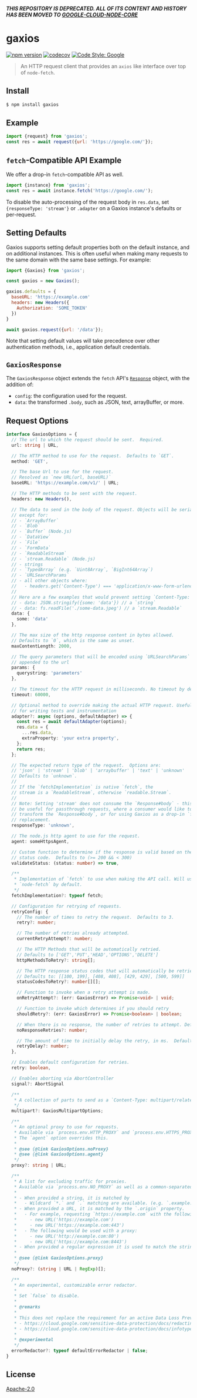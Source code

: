 **_THIS REPOSITORY IS DEPRECATED. ALL OF ITS CONTENT AND HISTORY HAS BEEN MOVED TO [GOOGLE-CLOUD-NODE-CORE](https://github.com/googleapis/google-cloud-node-core/tree/main/packages/gaxios)_**

# gaxios

[![npm version](https://img.shields.io/npm/v/gaxios.svg)](https://www.npmjs.org/package/gaxios)
[![codecov](https://codecov.io/gh/googleapis/gaxios/branch/master/graph/badge.svg)](https://codecov.io/gh/googleapis/gaxios)
[![Code Style: Google](https://img.shields.io/badge/code%20style-google-blueviolet.svg)](https://github.com/google/gts)

> An HTTP request client that provides an `axios` like interface over top of `node-fetch`.

## Install

```sh
$ npm install gaxios
```

## Example

```js
import {request} from 'gaxios';
const res = await request({url: 'https://google.com/'});
```

## `fetch`-Compatible API Example

We offer a drop-in `fetch`-compatible API as well.

```js
import {instance} from 'gaxios';
const res = await instance.fetch('https://google.com/');
```

To disable the auto-processing of the request body in `res.data`, set `{responseType: 'stream'}` or `.adapter` on a Gaxios instance's defaults or per-request.

## Setting Defaults

Gaxios supports setting default properties both on the default instance, and on additional instances. This is often useful when making many requests to the same domain with the same base settings. For example:

```js
import {Gaxios} from 'gaxios';

const gaxios = new Gaxios();

gaxios.defaults = {
  baseURL: 'https://example.com'
  headers: new Headers({
    Authorization: 'SOME_TOKEN'
  })
}

await gaxios.request({url: '/data'});
```

Note that setting default values will take precedence
over other authentication methods, i.e., application default credentials.

## `GaxiosResponse`

The `GaxiosResponse` object extends the `fetch` API's [`Response`](https://developer.mozilla.org/en-US/docs/Web/API/Response) object, with the addition of:

- `config`: the configuration used for the request.
- `data`: the transformed `.body`, such as JSON, text, arrayBuffer, or more.

## Request Options

```ts
interface GaxiosOptions = {
  // The url to which the request should be sent.  Required.
  url: string | URL,

  // The HTTP method to use for the request.  Defaults to `GET`.
  method: 'GET',

  // The base Url to use for the request.
  // Resolved as `new URL(url, baseURL)`
  baseURL: 'https://example.com/v1/' | URL;

  // The HTTP methods to be sent with the request.
  headers: new Headers(),

  // The data to send in the body of the request. Objects will be serialized as JSON
  // except for:
  // - `ArrayBuffer`
  // - `Blob`
  // - `Buffer` (Node.js)
  // - `DataView`
  // - `File`
  // - `FormData`
  // - `ReadableStream`
  // - `stream.Readable` (Node.js)
  // - strings
  // - `TypedArray` (e.g. `Uint8Array`, `BigInt64Array`)
  // - `URLSearchParams`
  // - all other objects where:
  //   - headers.get('Content-Type') === 'application/x-www-form-urlencoded' (as they will be serialized as `URLSearchParams`)
  //
  // Here are a few examples that would prevent setting `Content-Type: application/json` by default:
  // - data: JSON.stringify({some: 'data'}) // a `string`
  // - data: fs.readFile('./some-data.jpeg') // a `stream.Readable`
  data: {
    some: 'data'
  },

  // The max size of the http response content in bytes allowed.
  // Defaults to `0`, which is the same as unset.
  maxContentLength: 2000,

  // The query parameters that will be encoded using `URLSearchParams` and
  // appended to the url
  params: {
    querystring: 'parameters'
  },

  // The timeout for the HTTP request in milliseconds. No timeout by default.
  timeout: 60000,

  // Optional method to override making the actual HTTP request. Useful
  // for writing tests and instrumentation
  adapter?: async (options, defaultAdapter) => {
    const res = await defaultAdapter(options);
    res.data = {
      ...res.data,
      extraProperty: 'your extra property',
    };
    return res;
  };

  // The expected return type of the request.  Options are:
  // 'json' | 'stream' | 'blob' | 'arraybuffer' | 'text' | 'unknown'
  // Defaults to `unknown`.
  //
  // If the `fetchImplementation` is native `fetch`, the
  // stream is a `ReadableStream`, otherwise `readable.Stream`.
  //
  // Note: Setting 'stream' does not consume the `Response#body` - this can
  // be useful for passthrough requests, where a consumer would like to
  // transform the `Response#body`, or for using Gaxios as a drop-in `fetch`
  // replacement.
  responseType: 'unknown',

  // The node.js http agent to use for the request.
  agent: someHttpsAgent,

  // Custom function to determine if the response is valid based on the
  // status code.  Defaults to (>= 200 && < 300)
  validateStatus: (status: number) => true,

  /**
   * Implementation of `fetch` to use when making the API call. Will use
   * `node-fetch` by default.
   */
  fetchImplementation?: typeof fetch;

  // Configuration for retrying of requests.
  retryConfig: {
    // The number of times to retry the request.  Defaults to 3.
    retry?: number;

    // The number of retries already attempted.
    currentRetryAttempt?: number;

    // The HTTP Methods that will be automatically retried.
    // Defaults to ['GET','PUT','HEAD','OPTIONS','DELETE']
    httpMethodsToRetry?: string[];

    // The HTTP response status codes that will automatically be retried.
    // Defaults to: [[100, 199], [408, 408], [429, 429], [500, 599]]
    statusCodesToRetry?: number[][];

    // Function to invoke when a retry attempt is made.
    onRetryAttempt?: (err: GaxiosError) => Promise<void> | void;

    // Function to invoke which determines if you should retry
    shouldRetry?: (err: GaxiosError) => Promise<boolean> | boolean;

    // When there is no response, the number of retries to attempt. Defaults to 2.
    noResponseRetries?: number;

    // The amount of time to initially delay the retry, in ms.  Defaults to 100ms.
    retryDelay?: number;
  },

  // Enables default configuration for retries.
  retry: boolean,

  // Enables aborting via AbortController
  signal?: AbortSignal

  /**
   * A collection of parts to send as a `Content-Type: multipart/related` request.
   */
  multipart?: GaxiosMultipartOptions;

  /**
   * An optional proxy to use for requests.
   * Available via `process.env.HTTP_PROXY` and `process.env.HTTPS_PROXY` as well - with a preference for the this config option when multiple are available.
   * The `agent` option overrides this.
   *
   * @see {@link GaxiosOptions.noProxy}
   * @see {@link GaxiosOptions.agent}
   */
  proxy?: string | URL;

  /**
   * A list for excluding traffic for proxies.
   * Available via `process.env.NO_PROXY` as well as a common-separated list of strings - merged with any local `noProxy` rules.
   *
   * - When provided a string, it is matched by
   *   - Wildcard `*.` and `.` matching are available. (e.g. `.example.com` or `*.example.com`)
   * - When provided a URL, it is matched by the `.origin` property.
   *   - For example, requesting `https://example.com` with the following `noProxy`s would result in a no proxy use:
   *     - new URL('https://example.com')
   *     - new URL('https://example.com:443')
   *   - The following would be used with a proxy:
   *     - new URL('http://example.com:80')
   *     - new URL('https://example.com:8443')
   * - When provided a regular expression it is used to match the stringified URL
   *
   * @see {@link GaxiosOptions.proxy}
   */
  noProxy?: (string | URL | RegExp)[];

  /**
   * An experimental, customizable error redactor.
   *
   * Set `false` to disable.
   *
   * @remarks
   *
   * This does not replace the requirement for an active Data Loss Prevention (DLP) provider. For DLP suggestions, see:
   * - https://cloud.google.com/sensitive-data-protection/docs/redacting-sensitive-data#dlp_deidentify_replace_infotype-nodejs
   * - https://cloud.google.com/sensitive-data-protection/docs/infotypes-reference#credentials_and_secrets
   *
   * @experimental
   */
  errorRedactor?: typeof defaultErrorRedactor | false;
}
```

## License

[Apache-2.0](https://github.com/googleapis/gaxios/blob/main/LICENSE)
